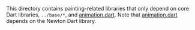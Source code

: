 This directory contains painting-related libraries that only depend on
core Dart libraries, `../base/*`, and [animation.dart](../animation.dart). Note
that [animation.dart](../animation.dart) depends on the Newton Dart library.
